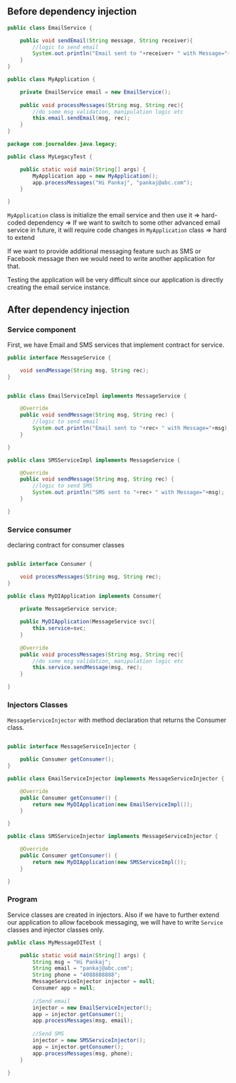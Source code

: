## Before dependency injection



```java
public class EmailService {

	public void sendEmail(String message, String receiver){
		//logic to send email
		System.out.println("Email sent to "+receiver+ " with Message="+message);
	}
}

public class MyApplication {

	private EmailService email = new EmailService();
	
	public void processMessages(String msg, String rec){
		//do some msg validation, manipulation logic etc
		this.email.sendEmail(msg, rec);
	}
}

package com.journaldev.java.legacy;

public class MyLegacyTest {

	public static void main(String[] args) {
		MyApplication app = new MyApplication();
		app.processMessages("Hi Pankaj", "pankaj@abc.com");
	}

}

```

`MyApplication` class is initialize the email service and then use it => hard-coded dependency =>  If we want to switch to some other advanced email service in future, it will require code changes in `MyApplication` class => hard to extend

If we want to provide additional messaging feature such as SMS or Facebook message then we would need to write another application for that.

Testing the application will be very difficult since our application is directly creating the email service instance.


## After dependency injection


### Service component

First, we have Email and SMS services that implement contract for service.

```java
public interface MessageService {

	void sendMessage(String msg, String rec);
}


public class EmailServiceImpl implements MessageService {

	@Override
	public void sendMessage(String msg, String rec) {
		//logic to send email
		System.out.println("Email sent to "+rec+ " with Message="+msg);
	}

} 

public class SMSServiceImpl implements MessageService {

	@Override
	public void sendMessage(String msg, String rec) {
		//logic to send SMS
		System.out.println("SMS sent to "+rec+ " with Message="+msg);
	}

}

```

### Service consumer

declaring contract for consumer classes

```java

public interface Consumer {

	void processMessages(String msg, String rec);
}

public class MyDIApplication implements Consumer{

	private MessageService service;
	
	public MyDIApplication(MessageService svc){
		this.service=svc;
	}
	
	@Override
	public void processMessages(String msg, String rec){
		//do some msg validation, manipulation logic etc
		this.service.sendMessage(msg, rec);
	}

}
```

### Injectors Classes

`MessageServiceInjector` with method declaration that returns the Consumer class.

```java

public interface MessageServiceInjector {

	public Consumer getConsumer();
}

public class EmailServiceInjector implements MessageServiceInjector {

	@Override
	public Consumer getConsumer() {
		return new MyDIApplication(new EmailServiceImpl());
	}

}

public class SMSServiceInjector implements MessageServiceInjector {

	@Override
	public Consumer getConsumer() {
		return new MyDIApplication(new SMSServiceImpl());
	}

}

```

### Program

Service classes are created in injectors. Also if we have to further extend our application to allow facebook messaging, we will have to write `Service` classes and injector classes only.

```java
public class MyMessageDITest {

	public static void main(String[] args) {
		String msg = "Hi Pankaj";
		String email = "pankaj@abc.com";
		String phone = "4088888888";
		MessageServiceInjector injector = null;
		Consumer app = null;
		
		//Send email
		injector = new EmailServiceInjector();
		app = injector.getConsumer();
		app.processMessages(msg, email);
		
		//Send SMS
		injector = new SMSServiceInjector();
		app = injector.getConsumer();
		app.processMessages(msg, phone);
	}

}
```
